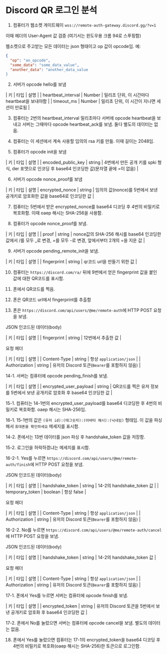 # Discord QR 로그인 분석

1. 컴퓨터가 웹소켓 게이트웨이 `wss://remote-auth-gateway.discord.gg/?v=1`

이때 헤더의 User-Agent 값 검증 (여기서는 윈도우용 크롬 94로 스푸핑함)

웹소켓으로 주고받는 모든 데이터는 json 형태이고 op 값이 opcode임. 예:

```json
{
  "op": "an_opcode",
  "some_data": "some_data_value",
  "another_data": "another_data_value
}
```

2. 서버가 opcode hello를 보냄

| 키 | 타입 | 설명 |
| heartbeat_interval | Number | 밀리초 단위, 이 시간마다 heartbeat을 보내야함 |
| timeout_ms | Number | 밀리초 단위, 이 시간이 지나면 세션이 만료됨 |

3. 컴퓨터는 2번의 heartbeat_interval 밀리초마다 서버에 opcode heartbeat을 보내고 서버는 그때마다 opcode heartbeat_ack를 보냄. 둘다 별도의 데이터는 없음.

4. 컴퓨터는 이 세션에서 계속 사용할 임의의 rsa 키를 만듦. 이때 길이는 2048임.

5. 컴퓨터가 opcode init을 보냄

| 키 | 타입 | 설명 |
| encoded_public_key | string | 4번에서 만든 공개 키를 spki 형식, der 포맷으로 인코딩 후 base64 인코딩한 값(문자열 끝에 =이 없음) |

6. 서버가 opcode nonce_proof를 보냄

| 키 | 타입 | 설명
| encrypted_nonce | string | 임의의 값(nonce)를 5번에서 보낸 공개키로 암호화한 값을 base64로 인코딩한 값 |

7. 컴퓨터는 5번에서 받은 encrypted_nonce를 base64 디코딩 후 4번의 비밀키로 복호화함. 이때 oaep 해시는 SHA-256을 사용함.

8. 컴퓨터가 opcode nonce_proof를 보냄.

| 키 | 타입 | 설명 |
| proof | string | nonce값의 SHA-256 해시를 base64 인코딩한 값에서 /를 모두 \_로 변경, +를 모두 -로 변경, 앞에서부터 2개의 =을 지운 값 |

9. 서버가 opcode pending_remote_init을 보냄.

| 키 | 타입 | 설명 |
| fingerprint | string | qr코드 url을 만들기 위한 값 |

10. 컴퓨터는 `https://discord.com/ra/` 뒤에 9번에서 얻은 fingerprint 값을 붙인 값에 대한 QR코드를 표시함.

11. 폰에서 QR코드를 찍음.

12. 폰은 QR코드 url에서 fingerprint를 추출함

13. 폰은 `https://discord.com/api/users/@me/remote-auth`에 HTTP POST 요청을 보냄.

JSON 인코드된 데이터(body)

| 키 | 타입 | 설명 |
| fingerprint | string | 12번에서 추출한 값 |

요청 헤더

| 키 | 타입 | 설명 |
| Content-Type | string | 항상 `application/json` |
| Authorization | string | 유저의 Discord 토큰(`Bearer`를 포함하지 않음) |

14-1. 서버는 컴퓨터에 opcode pending_finish를 보냄.

| 키 | 타입 | 설명 |
| encrypted_user_payload | string | QR코드를 찍은 유저 정보를 5번에서 보낸 공개키로 암호화 후 base64 인코딩한 값 |

15-1. 컴퓨터는 14-1번의 encrypted_user_payload를 base64 디코딩한 후 4번의 비밀키로 복호화함. oaep 해시는 SHA-256임.

16-1. 15-1번의 값은 `(유저 id):(태그숫자):(아바타 해시):(닉네임)` 형태임. 이 값을 파싱해서 `휴대폰을 확인하세요` 메세지를 표시함.

14-2. 폰에서는 13번 데이터를 json 파싱 후 handshake_token 값을 저장함.

15-2. 로그인을 허락하겠냐는 메세지를 표시함.

16-2-1. Yes를 누르면 `https://discord.com/api/users/@me/remote-auth/finish`에 HTTP POST 요청을 보냄.

JSON 인코드된 데이터(body)

| 키 | 타입 | 설명 |
| handshake_token | string | 14-2의 handshake_token 값 |
| temporary_token | boolean | 항상 false |

요청 헤더

| 키 | 타입 | 설명 |
| Content-Type | string | 항상 `application/json` |
| Authorization | string | 유저의 Discord 토큰(`Bearer`를 포함하지 않음) |

16-2-2. No를 누르면 `https://discord.com/api/users/@me/remote-auth/cancel`에 HTTP POST 요청을 보냄.

JSON 인코드된 데이터(body)

| 키 | 타입 | 설명 |
| handshake_token | string | 14-2의 handshake_token 값 |

요청 헤더

| 키 | 타입 | 설명 |
| Content-Type | string | 항상 `application/json` |
| Authorization | string | 유저의 Discord 토큰(`Bearer`를 포함하지 않음) |

17-1. 폰에서 Yes를 누르면 서버는 컴퓨터에 opcode finish를 보냄.

| 키 | 타입 | 설명 |
| encrypted_token | string | 유저의 Discord 토큰을 5번에서 보낸 공개키로 암호화 후 base64 인코딩한 값 |

17-2. 폰에서 No를 눌렀으면 서버는 컴퓨터에 opcode cancel을 보냄. 별도의 데이터는 없음.

18. 폰에서 Yes를 눌렀으면 컴퓨터는 17-1의 encrypted_token을 base64 디코딩 후 4번의 비밀키로 복호화(oaep 해시는 SHA-256)한 토큰으로 로그인함.
